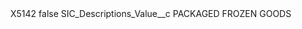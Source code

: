 <?xml version="1.0" encoding="UTF-8"?>
<CustomMetadata xmlns="http://soap.sforce.com/2006/04/metadata" xmlns:xsi="http://www.w3.org/2001/XMLSchema-instance" xmlns:xsd="http://www.w3.org/2001/XMLSchema">
    <label>X5142</label>
    <protected>false</protected>
    <values>
        <field>SIC_Descriptions_Value__c</field>
        <value xsi:type="xsd:string">PACKAGED FROZEN GOODS</value>
    </values>
</CustomMetadata>
